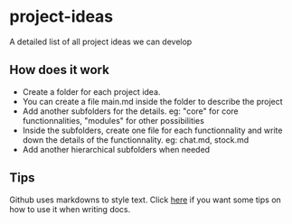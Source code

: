 # project-ideas

A detailed list of all project ideas we can develop

## How does it work

- Create a folder for each project idea.
- You can create a file main.md inside the folder to describe the project
- Add another subfolders for the details. eg: "core" for core functionnalities, "modules" for other possibilities
- Inside the subfolders, create one file for each functionnality and write down the details of the functionnality. eg: chat.md, stock.md
- Add another hierarchical subfolders when needed

## Tips

Github uses markdowns to style text. Click [here](https://github.com/adam-p/markdown-here/wiki/Markdown-Cheatsheet) if you want some tips on how to use it when writing docs.
